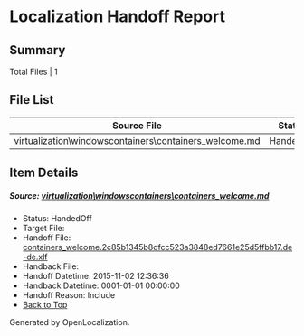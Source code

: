 # <a name='report-top'></a> Localization Handoff Report

## Summary
 Total Files | 1

## File List
 Source File | Status | Details 
 ----------- | ------ | ------- 
 [virtualization\windowscontainers\containers_welcome.md](https://github.com/OpenLocalizationOrg/hyperV/blob/c7f0b6e329600314d829869ce2c06c9e3a90235b/virtualization/windowscontainers/containers_welcome.md) | HandedOff | [Details](#389a763b198f6edffdf89a7c59bab19036bfe966218)

## Item Details
##### <a name='389a763b198f6edffdf89a7c59bab19036bfe966218'></a> Source: [virtualization\windowscontainers\containers_welcome.md](https://github.com/OpenLocalizationOrg/hyperV/blob/c7f0b6e329600314d829869ce2c06c9e3a90235b/virtualization/windowscontainers/containers_welcome.md)
* Status: HandedOff
* Target File: 
* Handoff File: [containers_welcome.2c85b1345b8dfcc523a3848ed7661e25d5ffbb17.de-de.xlf](https://github.com/OpenLocalizationOrg/olhandoff/blob/e79bd4a20b12571abd0317403bc52dd2824f7a67/ol-handoff/OpenLocalizationOrg/hyperV.de-de/handoff1/containers_welcome.2c85b1345b8dfcc523a3848ed7661e25d5ffbb17.de-de.xlf)
* Handback File: 
* Handoff Datetime: 2015-11-02 12:36:36
* Handback Datetime: 0001-01-01 00:00:00
* Handoff Reason: Include
* [Back to Top](#report-top)


Generated by OpenLocalization.

